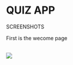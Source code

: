 # QUIZ APP
SCREENSHOTS
<p>First is the wecome page</p>
<br>
<img src="https://github.com/user-attachments/assets/a08dbc45-b190-4cfb-a4e9-d534348888f5" />

